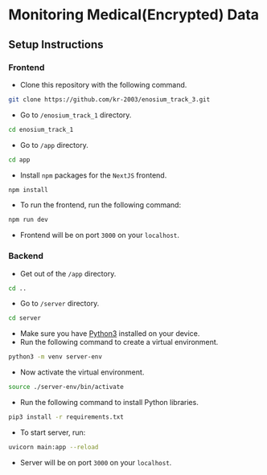 # Monitoring Medical(Encrypted) Data

## Setup Instructions

### Frontend

- Clone this repository with the following command.

```bash
git clone https://github.com/kr-2003/enosium_track_3.git
```

- Go to `/enosium_track_1` directory.

```bash
cd enosium_track_1
```

- Go to `/app` directory.

```bash
cd app
```

- Install `npm` packages for the `NextJS` frontend.

```bash
npm install
```

- To run the frontend, run the following command:

```bash
npm run dev
```

- Frontend will be on port `3000` on your `localhost`.

### Backend

- Get out of the `/app` directory.

```bash
cd ..
```

- Go to `/server` directory.

```bash
cd server
```

- Make sure you have [Python3](https://www.python.org/downloads/) installed on your device.
- Run the following command to create a virtual environment.

```bash
python3 -m venv server-env
```

- Now activate the virtual environment.

```bash
source ./server-env/bin/activate
```

- Run the following command to install Python libraries.

```bash
pip3 install -r requirements.txt
```

- To start server, run:

```bash
uvicorn main:app --reload
```

- Server will be on port `3000` on your `localhost`.
